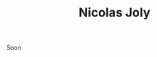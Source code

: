 ﻿---
title: Nicolas Joly
regio: A.O.C. Savennières/A.O.C. Savennières-Roche-Aux-Moines/A.O.C. Savennières-Coulée de Serrant
photo: joly.jpg
layout: wijnhuis 

wijnen:
    - naam:  Les Vieux Clos'13
      ref:   
      app:   A.O.C. Savennières
      type:  Blanc sec
      cep:   Chenin blanc
      prijs: €25.22
      
    - naam:  Clos de La Bergerie'13
      ref:   
      app:   A.O.C. Roches-Aux-Moines
      type:  Blanc sec
      cep:   Chenin blanc
      prijs: €38.43
      
    - naam:  La Coulée de Serrant'13
      ref:   
      app:   A.O.C. Coulée de Serrant
      type:  Blanc sec
      cep:   Chenin blanc
      prijs: €59.50
      
      
     
---
Soon